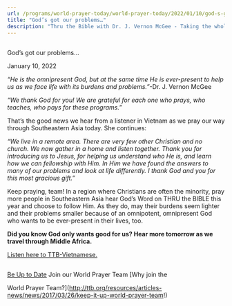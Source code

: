 ```yaml
---
url: /programs/world-prayer-today/world-prayer-today/2022/01/10/god-s-got-our-problems
title: "God’s got our problems…"
description: "Thru the Bible with Dr. J. Vernon McGee - Taking the whole Word to the whole world"
---
```







## 
 God’s got our problems…


January 10, 2022




*“He is the omnipresent God, but at the same time He is ever-present to help us as we face life with its burdens and problems.”*-Dr. J. Vernon McGee 

*“We thank God for you! We are grateful for each one who prays, who teaches, who pays for these programs.”*

That’s the good news we hear from a listener in Vietnam as we pray our way through Southeastern Asia today. She continues: 

 *“We live in a remote area. There are very few other Christian and no church. We now gather in a home and listen together. Thank you for introducing us to Jesus, for helping us understand who He is, and learn how we can fellowship with Him. In Him we have found the answers to many of our problems and look at life differently. I thank God and you for this most gracious gift.”*

 Keep praying, team! In a region where Christians are often the minority, pray more people in Southeastern Asia hear God’s Word on THRU the BIBLE this year and choose to follow Him. As they do, may their burdens seem lighter and their problems smaller because of an omnipotent, omnipresent God who wants to be ever-present in their lives, too. 

 **Did you know God only wants good for us? Hear more tomorrow as we travel through Middle Africa.** 

 [Listen here to TTB-Vietnamese.](https://ttb.twr.org/home/day,0434/language,VIE)







## 




[Be Up to Date](http://feeds.feedburner.com/WorldPrayerToday "World Prayer Today RSS Feed")
Join our World Prayer Team
[Why join the  

World Prayer Team?](http://ttb.org/resources/articles-news/news/2017/03/26/keep-it-up-world-prayer-team!)




